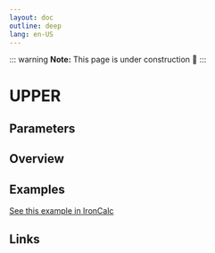 ```yaml
---
layout: doc
outline: deep
lang: en-US
---
```


::: warning
**Note:** This page is under construction 🚧
:::

# UPPER

## Parameters

## Overview

## Examples

[See this example in IronCalc](https://app.ironcalc.com/?filename=upper)

## Links